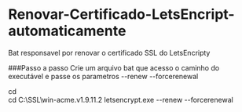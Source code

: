 # Renovar-Certificado-LetsEncript-automaticamente
Bat responsavel por renovar o certificado SSL do LetsEncripty


###Passo a passo
Crie um arquivo bat que acesso o caminho do executável e passe os parametros --renew --forcerenewal



cd\
cd C:\SSL\win-acme.v1.9.11.2
letsencrypt.exe --renew --forcerenewal  


